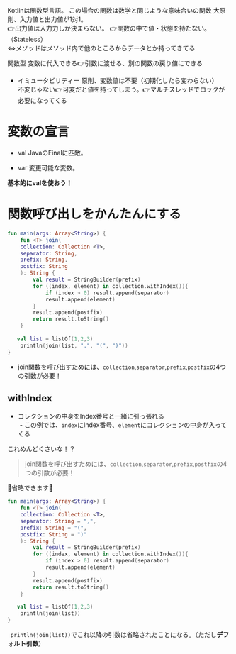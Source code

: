 Kotlinは関数型言語。 
この場合の関数は数学と同じような意味合いの関数 
大原則、入力値と出力値が1対1。  
👉出力値は入力力しか決まらない。 
  👉関数の中で値・状態を持たない。（Stateless）  
  ⇔メソッドはメソッド内で他のところからデータとか持ってきてる  
    
関数型 
変数に代入できる👉引数に渡せる、別の関数の戻り値にできる 


- イミュータビリティー
  原則、変数値は不要（初期化したら変わらない）  
  不変じゃない👉可変だと値を持ってしまう。👉マルチスレッドでロックが必要になってくる
  
  
# 変数の宣言
- val 
JavaのFinalに匹敵。  

- var 
変更可能な変数。   

**基本的にvalを使おう！**


# 関数呼び出しをかんたんにする

```Kotlin
fun main(args: Array<String>) {
    fun <T> join(
    collection: Collection <T>,
    separator: String,
    prefix: String,
    postfix: String
    ): String {
        val result = StringBuilder(prefix)
        for ((index, element) in collection.withIndex()){
            if (index > 0) result.append(separator)
            result.append(element)
        }
        result.append(postfix)
        return result.toString()
    }
    
   val list = listOf(1,2,3)
    println(join(list, ".", "(", ")"))
}
```

- join関数を呼び出すためには、`collection`,`separator`,`prefix`,`postfix`の4つの引数が必要！

## withIndex
- コレクションの中身をIndex番号と一緒に引っ張れる  
  - この例では、`index`にIndex番号、`element`にコレクションの中身が入ってくる
  
  
これめんどくさいな！？
> join関数を呼び出すためには、`collection`,`separator`,`prefix`,`postfix`の4つの引数が必要！

🎉省略できます🎊

```Kotlin
fun main(args: Array<String>) {
    fun <T> join(
    collection: Collection <T>,
    separator: String = ",",
    prefix: String = "(",
    postfix: String = ")"
    ): String {
        val result = StringBuilder(prefix)
        for ((index, element) in collection.withIndex()){
            if (index > 0) result.append(separator)
            result.append(element)
        }
        result.append(postfix)
        return result.toString()
    }
    
   val list = listOf(1,2,3)
    println(join(list))
}
```


` println(join(list))`でこれ以降の引数は省略されたことになる。（ただし**デフォルト引数**）
